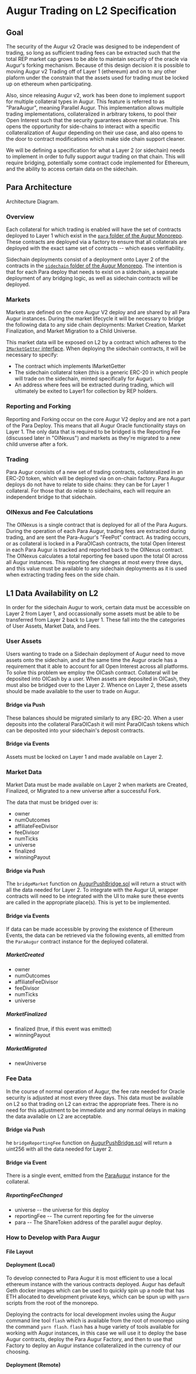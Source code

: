 # Augur Trading on L2 Specification

## Goal
The security of the Augur v2 Oracle was designed to be independent of trading, so long as sufficient trading fees can be extracted such that the total REP market cap grows to be able to maintain security of the oracle via Augur's forking mechanism. Because of this design decision it is possible to moving Augur v2 Trading off of Layer 1 (ethereum) and on to any other plaform under the constrain that the assets used for trading must be locked up on ethereum when participating.

Also, since releasing Augur v2, work has been done to implement support for multiple collateral types in Augur. This feature is referred to as "ParaAugur", meaning Parallel Augur. This implementation allows multiple trading implementations, collateralized in arbitrary tokens, to pool their Open Interest such that the security guarantees above remain true. This opens the opportunity for side-chains to interact with a specific collateralization of Augur depending on their use case, and also opens to the door to contract modifications which make side chain support cleaner.

We will be defining a specification for what a Layer 2 (or sidechain) needs to implement in order to fully support augur trading on that chain. This will require bridging, potentially some contract code implemented for Ethereum, and the ability to access certain data on the sidechain.

## Para Architecture

Architecture Diagram.

### Overview
Each collateral for which trading is enabled will have the set of contracts deployed to Layer 1 which exist in the [`para` folder of the Augur Monorepo](https://github.com/AugurProject/augur/tree/para_deploys/packages/augur-core/src/contracts/para). These contracts are deployed via a factory to ensure that all collaterals are deployed with the exact same set of contracts -- which eases verifiability.

Sidechain deployments consist of a deployment onto Layer 2 of the contracts in the [`sidechain` folder of the Augur Monorepo](https://github.com/AugurProject/augur/tree/para_deploys/packages/augur-core/src/contracts/sidechain). The intention is that for each Para deploy that needs to exist on a sidechain, a separate deployment of any bridging logic, as well as sidechain contracts will be deployed.

### Markets
Markets are defined on the core Augur V2 deploy and are shared by all Para Augur instances. During the market lifecycle it will be necessary to bridge the following data to any side chain deployments: Market Creation, Market Finalization, and Market Migration to a Child Universe.

This market data will be exposed on L2 by a contract which adheres to the [`IMarketGetter` interface](https://github.com/AugurProject/augur/blob/para_deploys/packages/augur-core/src/contracts/sidechain/IMarketGetter.sol). When deploying the sidechain contracts, it will be necessary to specify:

- The contract which implements IMarketGetter
- The sidechain collateral token (this is a generic ERC-20 in which people will trade on the sidechain, minted specifically for Augur).
- An address where fees will be extracted during trading, which will ultimately be exited to Layer1 for collection by REP holders.

### Reporting and Forking
Reporting and Forking occur on the core Augur V2 deploy and are not a part of the Para Deploy. This means that all Augur Oracle functionality stays on Layer 1. The only data that is required to be bridged is the Reporting Fee (discussed later in "OINexus") and markets as they're migrated to a new child unverse after a fork.

### Trading
Para Augur consists of a new set of trading contracts, collateralized in an ERC-20 token, which will be deployed via on on-chain factory. Para Augur deploys do not have to relate to side chains: they can be for Layer 1 collateral. For those that do relate to sidechains, each will require an independent bridge to that sidechain.

### OINexus and Fee Calculations
The OINexus is a single contract that is deployed for all of the Para Augurs. During the operation of each Para Augur, trading fees are extracted during trading, and are sent the Para-Augur's "FeePot" contract. As trading occurs, or as collateral is locked in a ParaOICash contracts, the total Open Interest in each Para Augur is tracked and reported back to the OINexus contract. The OINexus calculates a total reporting fee based upon the total OI across all Augur instances. This reporting fee changes at most every three days, and this value must be available to any sidechain deployments as it is used when extracting trading fees on the side chain.


## L1 Data Availability on L2

In order for the sidechain Augur to work, certain data must be accessible on Layer 2 from Layer 1, and occassionally some assets must be able to be transferred from Layer 2 back to Layer 1. These fall into the the categories of User Assets, Market Data, and Fees.

### User Assets

Users wanting to trade on a Sidechain deployment of Augur need to move assets onto the sidechain, and at the same time the Augur oracle has a requirement that it able to account for all Open Interest across all platforms. To solve this problem we employ the OICash contract. Collateral will be deposited into OICash by a user. When assets are deposited in OICash, they must also be bridged over to the Layer 2. Whence on Layer 2, these assets should be made available to the user to trade on Augur.

#### Bridge via Push
These balances should be migrated similarly to any ERC-20. When a user deposits into the collateral ParaOICash it will mint ParaOICash tokens which can be deposited into your sidechain's deposit contracts.

#### Bridge via Events
Assets must be locked on Layer 1 and made available on Layer 2.

### Market Data

Market Data must be made available on Layer 2 when markets are Created, Finalized, or Migrated to a new universe after a successful Fork.

The data that must be bridged over is:
- owner
- numOutcomes
- affiliateFeeDivisor
- feeDivisor
- numTicks
- universe
- finalized
- winningPayout

#### Bridge via Push

The `bridgeMarket` function on [AugurPushBridge.sol](https://github.com/AugurProject/augur/blob/para_deploys/packages/augur-core/src/contracts/sidechain/AugurPushBridge.sol#L12) will return a struct with all the data needed for Layer 2. To integrate with the Augur UI, wrapper contracts will need to be integrated with the UI to make sure these events are called in the appropriate place(s). This is yet to be implemented.

#### Bridge via Events
If data can be made accessible by proving the existence of Ethereum Events, the data can be retrieved via the following events, all emitted from the `ParaAugur` contract instance for the deployed collateral.
##### MarketCreated
- owner
- numOutcomes
- affiliateFeeDivisor
- feeDivisor
- numTicks
- universe
##### MarketFinalized
- finalized (true, if this event was emitted)
- winningPayout
##### MarketMigrated
- newUniverse

### Fee Data

In the course of normal operation of Augur, the fee rate needed for Oracle security is adjusted at most every three days. This data must be available on L2 so that trading on L2 can extrac the appropriate fees. There is no need for this adjustment to be immediate and any normal delays in making the data available on L2 are acceptable.

#### Bridge via Push
he `bridgeReportingFee` function on [AugurPushBridge.sol](https://github.com/AugurProject/augur/blob/para_deploys/packages/augur-core/src/contracts/sidechain/AugurPushBridge.sol#L28) will return a uint256 with all the data needed for Layer 2.

#### Bridge via Event

There is a single event, emitted from the [ParaAugur](https://github.com/AugurProject/augur/blob/para_deploys/packages/augur-core/src/contracts/para/ParaAugur.sol#L27) instance for the collateral.

##### ReportingFeeChanged
- universe -- the universe for this deploy
- reportingFee -- The current reporting fee for the uinverse
- para -- The ShareToken address of the parallel augur deploy.

### How to Develop with Para Augur

#### File Layout

#### Deployment (Local)

To develop connected to Para Augur it is most efficient to use a local ethereum instance with the various contracts deployed. Augur has default Geth docker images which can be used to quickly spin up a node that has ETH allocated to development private keys, which can be spun up with `yarn` scripts from the root of the monorepo.

Deploying the contracts for local development involes using the Augur command line tool `flash` which is available from the root of monorepo using the command `yarn flash`. `flash` has a huge variety of tools available for working with Augur instances, in this case we will use it to deploy the base Augur contracts, deploy the Para Augur Factory, and then to use that Factory to deploy an Augur instance collateralized in the currency of our choosing.


#### Deployment (Remote)
